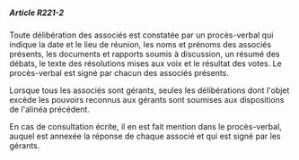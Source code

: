 ##### Article R221-2

Toute délibération des associés est constatée par un procès-verbal qui indique la date et le lieu de réunion, les noms et prénoms des associés présents, les documents et rapports soumis à discussion, un résumé des débats, le texte des résolutions mises aux voix et le résultat des votes. Le procès-verbal est signé par chacun des associés présents.

Lorsque tous les associés sont gérants, seules les délibérations dont l'objet excède les pouvoirs reconnus aux gérants sont soumises aux dispositions de l'alinéa précédent.

En cas de consultation écrite, il en est fait mention dans le procès-verbal, auquel est annexée la réponse de chaque associé et qui est signé par les gérants.

